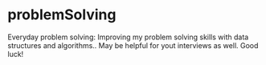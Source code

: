# problemSolving
Everyday  problem solving: Improving my problem solving skills with data structures and algorithms.. May be helpful for yout interviews as well. Good luck!
